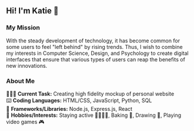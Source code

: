 ## Hi! I'm Katie 💫
### My Mission 
With the steady development of technology, it has become common for some users to feel "left behind" by rising trends. Thus, I wish to combine my interests in Computer Science, Design, and Psychology to create digital interfaces that ensure that various types of users can reap the benefits of new innovations. 

### About Me
👩🏻‍💻 **Current Task:** Creating high fidelity mockup of personal website <br/>
⌨️ **Coding Languages:** HTML/CSS, JavaScript, Python, SQL <br/>
📖 **Frameworks/Libraries:** Node.js, Express.js, React <br/>
💭 **Hobbies/Interests:** Staying active 🏃🏻‍♀️‍➡️, Baking 🍰, Drawing 🎨, Playing video games 🎮 <br/>

